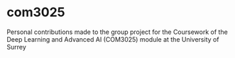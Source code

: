 # com3025
Personal contributions made to the group project for the Coursework of the Deep Learning and Advanced AI (COM3025) module at the University of Surrey 
